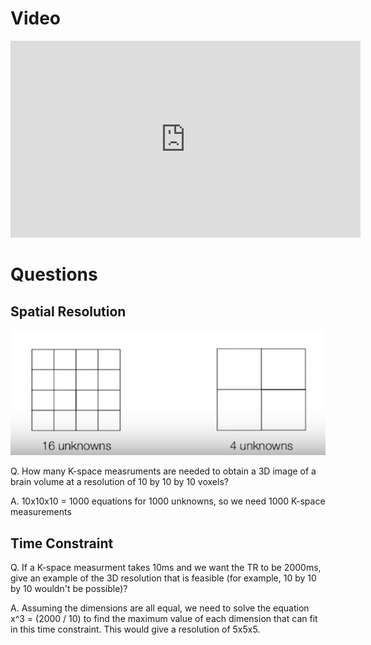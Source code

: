 # Video

<iframe width="560" height="315" src="https://www.youtube.com/embed/PxqDjhO9FUs" frameborder="0" allow="accelerometer; autoplay; encrypted-media; gyroscope; picture-in-picture" allowfullscreen></iframe>

# Questions

## Spatial Resolution

![spatial-resolution](spatial-resolution.png)

Q. How many K-space measruments are needed to obtain a 3D image of a brain volume at a resolution of 10 by 10 by 10 voxels?

A. 10x10x10 = 1000 equations for 1000 unknowns, so we need 1000 K-space measurements

## Time Constraint

Q. If a K-space measurment takes 10ms and we want the TR to be 2000ms, give an example of the 3D resolution that is feasible (for example, 10 by 10 by 10 wouldn't be possible)?

A. Assuming the dimensions are all equal, we need to solve the equation x^3 = (2000 / 10) to find the maximum value of each dimension that can fit in this time constraint. This would give a resolution of 5x5x5.

